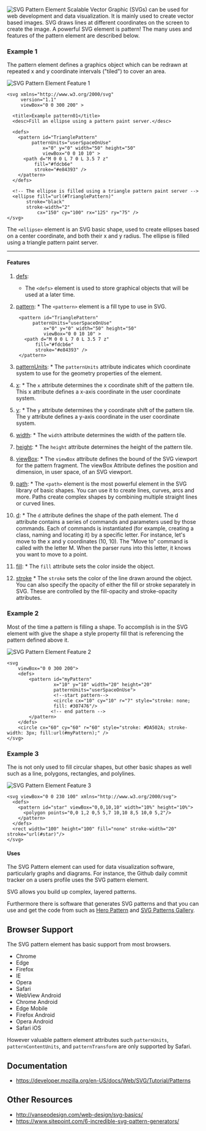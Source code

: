 ![SVG Pattern Element](projectHeader.png "SVG Pattern Element")
Scalable Vector Graphic (SVGs) can be used for web development and data visualization. It is mainly used to create vector based images. SVG draws lines at different coordinates on the screen to create the image. A powerful SVG element is pattern! The many uses and features of the pattern element are described below.

### Example 1
The pattern element defines a graphics object which can be redrawn at repeated x and y coordinate intervals ("tiled") to cover an area.

![SVG Pattern Element Feature 1](feature-1.png "Feature 1 Test")

    <svg xmlns="http://www.w3.org/2000/svg"
         version="1.1"
         viewBox="0 0 300 200" >

      <title>Example pattern01</title>
      <desc>Fill an ellipse using a pattern paint server.</desc>

      <defs>
        <pattern id="TrianglePattern"
             patternUnits="userSpaceOnUse"
                 x="0" y="0" width="50" height="50"
                 viewBox="0 0 10 10" >
          <path d="M 0 0 L 7 0 L 3.5 7 z"
              fill="#fdcb6e"
              stroke="#e84393" />
        </pattern>
      </defs>

      <!-- The ellipse is filled using a triangle pattern paint server -->
      <ellipse fill="url(#TrianglePattern)"
           stroke="black"
           stroke-width="2"
               cx="150" cy="100" rx="125" ry="75" />
    </svg>

The `<ellipse>` element is an SVG basic shape, used to create
ellipses based on a center coordinate, and both their x and y radius. The ellipse is filled using a triangle pattern paint server.

----
#### Features
1. [defs](https://developer.mozilla.org/en-US/docs/Web/SVG/Element/defs):
    - The `<defs>` element is used to store graphical objects that will be used at a later time.

        <defs>
          <pattern id="TrianglePattern"
               patternUnits="userSpaceOnUse"
                   x="0" y="0" width="50" height="50"
                   viewBox="0 0 10 10" >
            <path d="M 0 0 L 7 0 L 3.5 7 z"
                fill="#fdcb6e"
                stroke="#e84393" />
          </pattern>
        </defs>

2. [pattern](https://developer.mozilla.org/en-US/docs/Web/SVG/Element/pattern):
        * The `<pattern>` element is a fill type to use in SVG.

        <pattern id="TrianglePattern"
             patternUnits="userSpaceOnUse"
                 x="0" y="0" width="50" height="50"
                 viewBox="0 0 10 10" >
          <path d="M 0 0 L 7 0 L 3.5 7 z"
              fill="#fdcb6e"
              stroke="#e84393" />
        </pattern>

3. [patternUnits](https://developer.mozilla.org/en-US/docs/Web/SVG/Attribute/patternUnits):
        * The `patternUnits` attribute indicates which coordinate system to use for the geometry properties of the <pattern> element.


4. [x](https://developer.mozilla.org/en-US/docs/Web/SVG/Attribute/x):
        * The `x` attribute determines the x coordinate shift
        of the pattern tile. This x attribute defines a x-axis
        coordinate in the user coordinate system.

5. [y](https://developer.mozilla.org/en-US/docs/Web/SVG/Attribute/y):
        * The `y` attribute determines the y coordinate shift
        of the pattern tile. The y attribute defines a y-axis
        coordinate in the user coordinate system.


6. [width](https://developer.mozilla.org/en-US/docs/Web/SVG/Attribute/width):
        * The `width` attribute determines the width of the
        pattern tile.

7. [height](https://developer.mozilla.org/en-US/docs/Web/SVG/Attribute/width):
        * The `height` attribute determines the height of the
        pattern tile.

8. [viewBox](https://developer.mozilla.org/en-US/docs/Web/SVG/Attribute/viewBox):
        * The `viewBox` attribute defines the bound of the SVG
        viewport for the pattern fragment. The viewBox Attribute
        defines the position and dimension, in user space, of
        an SVG viewport.

9. [path](https://developer.mozilla.org/en-US/docs/Web/SVG/Tutorial/Paths):
        * The `<path>` element is the most powerful element in
        the SVG library of basic shapes. You can use it to create
        lines, curves, arcs and more. Paths create complex shapes
        by combining multiple straight lines or curved lines.

10. [d](https://developer.mozilla.org/en-US/docs/Web/SVG/Attribute/d):
        * The `d` attribute defines the shape of the path element. The d attribute contains a series of commands and parameters used by those commands. Each of commands is instantiated (for example, creating a class, naming and locating it) by a specific letter. For instance, let's move to the x and y coordinates (10, 10). The "Move to" command is called with the letter M. When the parser runs into this letter, it knows you want to move to a point.

11. [fill](https://developer.mozilla.org/en-US/docs/Web/SVG/Tutorial/Fills_and_Strokes):
        * The `fill` attribute sets the color inside the object.

12. [stroke](https://developer.mozilla.org/en-US/docs/Web/SVG/Tutorial/Fills_and_Strokes)
        * The `stroke` sets the color of the line drawn
        around the object. You can also specify the opacity
        of either the fill or stroke separately in SVG. These
        are controlled by the fill-opacity and stroke-opacity
        attributes.


### Example 2
Most of the time a pattern is filling a shape. To
accomplish is in the SVG element with give the shape a style property fill
that is referencing the pattern defined above it.

![SVG Pattern Element Feature 2](feature-2.png "Feature 2 Test")

    <svg
        viewBox="0 0 300 200">
        <defs>
            <pattern id="myPattern"
                     x="10" y="10" width="20" height="20"
                     patternUnits="userSpaceOnUse">
                     <!--start pattern-->
                     <circle cx="10" cy="10" r="7" style="stroke: none;
                     fill: #307476"/>
                    <!-- end pattern -->
            </pattern>
        </defs>
        <circle cx="60" cy="60" r="60" style="stroke: #DA502A; stroke-width: 3px; fill:url(#myPattern);" />
    </svg>

### Example 3
The is not only used to fill circular shapes, but
other basic shapes as well such as a line, polygons, rectangles, and polylines.

![SVG Pattern Element Feature 3](feature-3.png "Feature 3 Test")

    <svg viewBox="0 0 230 100" xmlns="http://www.w3.org/2000/svg">
      <defs>
        <pattern id="star" viewBox="0,0,10,10" width="10%" height="10%">
          <polygon points="0,0 1,2 0,5 5,7 10,10 8,5 10,0 5,2"/>
        </pattern>
      </defs>
      <rect width="100" height="100" fill="none" stroke-width="20" stroke="url(#star)"/>
    </svg>




#### Uses
The SVG Pattern element can used for data visualization software, particularly
graphs and diagrams. For instance, the Github daily commit tracker on a users profile
uses the SVG pattern element.

SVG allows you build up complex, layered patterns.

Furthermore there is software that generates SVG patterns and that you can use and get the code from such as  [Hero Pattern](http://www.heropatterns.com/) and [SVG Patterns Gallery](https://philiprogers.com/svgpatterns/).

## Browser Support
The SVG pattern element has basic support from most browsers.
- Chrome
- Edge
- Firefox
- IE
- Opera
- Safari
- WebView Android
- Chrome Android
- Edge Mobile
- Firefox Android
- Opera Android
- Safari iOS

However valuable pattern element attributes such `patternUnits`, `patternContentUnits`, and `patternTransform` are only supported by Safari.

## Documentation
- https://developer.mozilla.org/en-US/docs/Web/SVG/Tutorial/Patterns

## Other Resources
- http://vanseodesign.com/web-design/svg-basics/
- https://www.sitepoint.com/6-incredible-svg-pattern-generators/
